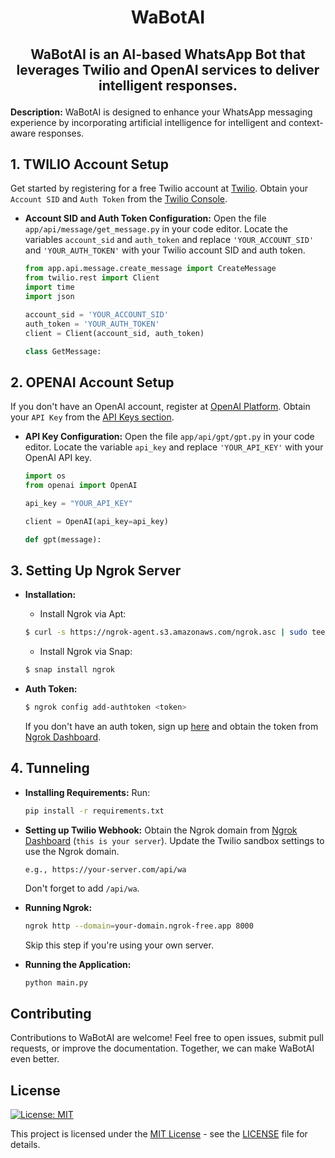 # <p align="center">WaBotAI
## <p align="center">WaBotAI is an AI-based WhatsApp Bot that leverages Twilio and OpenAI services to deliver intelligent responses.

**Description:**
WaBotAI is designed to enhance your WhatsApp messaging experience by incorporating artificial intelligence for intelligent and context-aware responses.

## 1. TWILIO Account Setup

Get started by registering for a free Twilio account at [Twilio](https://www.twilio.com/try-twilio). Obtain your `Account SID` and `Auth Token` from the [Twilio Console](https://www.twilio.com/console).

* **Account SID and Auth Token Configuration:**
    Open the file `app/api/message/get_message.py` in your code editor.
    Locate the variables `account_sid` and `auth_token` and replace `'YOUR_ACCOUNT_SID'` and `'YOUR_AUTH_TOKEN'` with your Twilio account SID and auth token.

    ```python
    from app.api.message.create_message import CreateMessage
    from twilio.rest import Client
    import time
    import json

    account_sid = 'YOUR_ACCOUNT_SID'
    auth_token = 'YOUR_AUTH_TOKEN'
    client = Client(account_sid, auth_token)

    class GetMessage:
    ```

## 2. OPENAI Account Setup

If you don't have an OpenAI account, register at [OpenAI Platform](https://platform.openai.com/login?launch). Obtain your `API Key` from the [API Keys section](https://platform.openai.com/api-keys).

* **API Key Configuration:**
    Open the file `app/api/gpt/gpt.py` in your code editor.
    Locate the variable `api_key` and replace `'YOUR_API_KEY'` with your OpenAI API key.

    ```python
    import os
    from openai import OpenAI

    api_key = "YOUR_API_KEY"

    client = OpenAI(api_key=api_key)

    def gpt(message):
    ```

## 3. Setting Up Ngrok Server

* **Installation:**
    - Install Ngrok via Apt:

    ```bash
    $ curl -s https://ngrok-agent.s3.amazonaws.com/ngrok.asc | sudo tee /etc/apt/trusted.gpg.d/ngrok.asc >/dev/null && echo "deb https://ngrok-agent.s3.amazonaws.com buster main" | sudo tee /etc/apt/sources.list.d/ngrok.list && sudo apt update && sudo apt install ngrok
    ```

    - Install Ngrok via Snap:

    ```bash
    $ snap install ngrok
    ```

* **Auth Token:**
    ```bash
    $ ngrok config add-authtoken <token>
    ```
    If you don't have an auth token, sign up [here](https://dashboard.ngrok.com/signup) and obtain the token from [Ngrok Dashboard](https://dashboard.ngrok.com/api).

## 4. Tunneling

* **Installing Requirements:**
    Run:

    ```bash
    pip install -r requirements.txt
    ```

* **Setting up Twilio Webhook:**
    Obtain the Ngrok domain from [Ngrok Dashboard](https://dashboard.ngrok.com/cloud-edge/domains) (`this is your server`). Update the Twilio sandbox settings to use the Ngrok domain.

    ```plaintext
    e.g., https://your-server.com/api/wa
    ```
    Don't forget to add `/api/wa`.

* **Running Ngrok:**
    ```bash
    ngrok http --domain=your-domain.ngrok-free.app 8000
    ```
    Skip this step if you're using your own server.

* **Running the Application:**
    ```bash
    python main.py
    ```
## Contributing

Contributions to WaBotAI are welcome! Feel free to open issues, submit pull requests, or improve the documentation. Together, we can make WaBotAI even better.

## License

[![License: MIT](https://img.shields.io/badge/License-MIT-yellow.svg)](https://opensource.org/licenses/MIT)

This project is licensed under the [MIT License](https://opensource.org/licenses/MIT) - see the [LICENSE](LICENSE) file for details.
